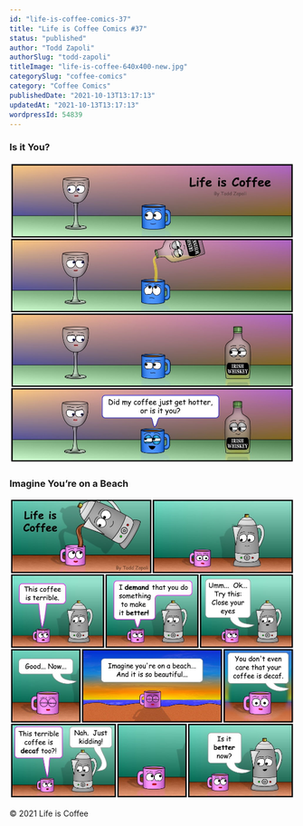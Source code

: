 ```yaml
---
id: "life-is-coffee-comics-37"
title: "Life is Coffee Comics #37"
status: "published"
author: "Todd Zapoli"
authorSlug: "todd-zapoli"
titleImage: "life-is-coffee-640x400-new.jpg"
categorySlug: "coffee-comics"
category: "Coffee Comics"
publishedDate: "2021-10-13T13:17:13"
updatedAt: "2021-10-13T13:17:13"
wordpressId: 54839
---
```


### Is it You?

![Is it You Coffee Comic](is-it-you-coffee-comic.jpg)

### Imagine You’re on a Beach

![Imagine You're on a Beach coffee comic](Imagine-Beach-coffee-comic.jpg)

© 2021 Life is Coffee
